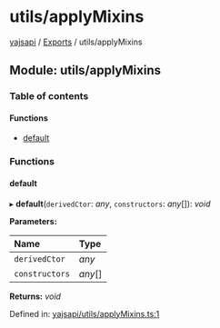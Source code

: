 # utils/applyMixins

[yajsapi](https://github.com/golemfactory/yagna-docs/tree/5f53a0b64a8fff4cb7197e9d14d2dca4bc451540/yajsapi/README.md) / [Exports](https://github.com/golemfactory/yagna-docs/tree/5f53a0b64a8fff4cb7197e9d14d2dca4bc451540/yajsapi/modules.md) / utils/applyMixins

## Module: utils/applyMixins

### Table of contents

#### Functions

* [default](utils_applymixins.md#default)

### Functions

#### default

▸ **default**\(`derivedCtor`: _any_, `constructors`: _any_\[\]\): _void_

**Parameters:**

| Name | Type |
| :--- | :--- |
| `derivedCtor` | _any_ |
| `constructors` | _any_\[\] |

**Returns:** _void_

Defined in: [yajsapi/utils/applyMixins.ts:1](https://github.com/golemfactory/yajsapi/blob/0a8d8c8/yajsapi/utils/applyMixins.ts#L1)

